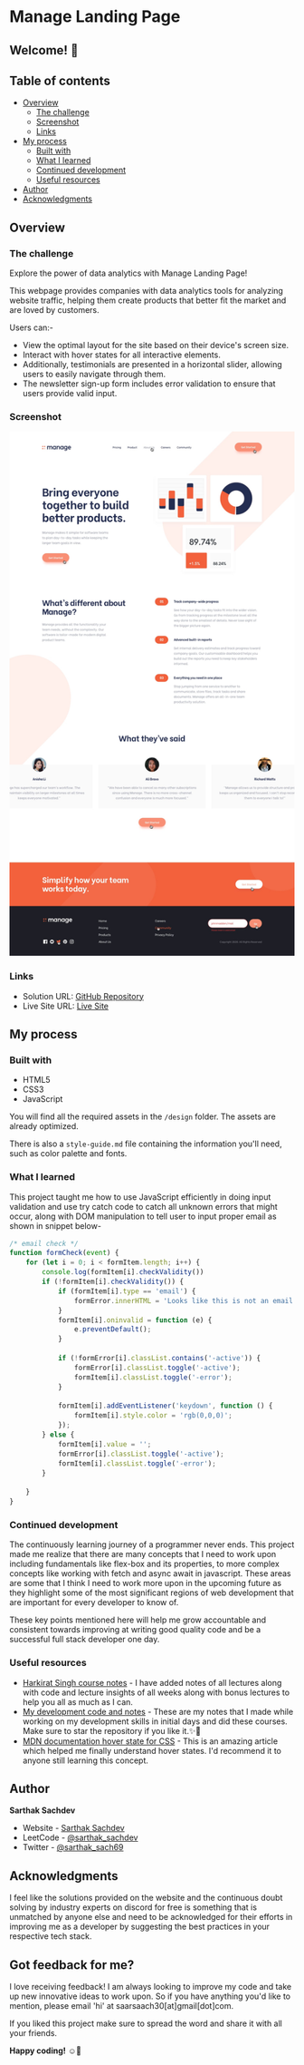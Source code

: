 # Manage Landing Page

## Welcome! 👋

## Table of contents

- [Overview](#overview)
  - [The challenge](#the-challenge)
  - [Screenshot](#screenshot)
  - [Links](#links)
- [My process](#my-process)
  - [Built with](#built-with)
  - [What I learned](#what-i-learned)
  - [Continued development](#continued-development)
  - [Useful resources](#useful-resources)
- [Author](#author)
- [Acknowledgments](#acknowledgments)

## Overview

### The challenge

Explore the power of data analytics with Manage Landing Page! 

This webpage provides companies with data analytics tools for analyzing website traffic, helping them create products that better fit the market and are loved by customers. 

Users can:-
- View the optimal layout for the site based on their device's screen size.
- Interact with hover states for all interactive elements. 
- Additionally, testimonials are presented in a horizontal slider, allowing users to easily navigate through them. 
- The newsletter sign-up form includes error validation to ensure that users provide valid input.

### Screenshot

![Design Preview](./design/active-states.jpg)

### Links

- Solution URL: [GitHub Repository](https://github.com/SartHak-0-Sach/Manage-landing-page_frontend_project)
- Live Site URL: [Live Site](https://manage-landing-page-frontend-project.netlify.app/)

## My process

### Built with

- HTML5
- CSS3
- JavaScript

You will find all the required assets in the `/design` folder. The assets are already optimized.

There is also a `style-guide.md` file containing the information you'll need, such as color palette and fonts.

### What I learned

This project taught me how to use JavaScript efficiently in doing input validation and use try catch code to catch all unknown errors that might occur, along with DOM manipulation to tell user to input proper email as shown in snippet below-

```js
/* email check */
function formCheck(event) {
    for (let i = 0; i < formItem.length; i++) {
        console.log(formItem[i].checkValidity())
        if (!formItem[i].checkValidity()) {
            if (formItem[i].type == 'email') {
                formError.innerHTML = 'Looks like this is not an email';
            }
            formItem[i].oninvalid = function (e) {
                e.preventDefault();
            }

            if (!formError[i].classList.contains('-active')) {
                formError[i].classList.toggle('-active');
                formItem[i].classList.toggle('-error');
            }

            formItem[i].addEventListener('keydown', function () {
                formItem[i].style.color = 'rgb(0,0,0)';
            });
        } else {
            formItem[i].value = '';
            formError[i].classList.toggle('-active');
            formItem[i].classList.toggle('-error');
        }

    }
}
```

### Continued development

The continuously learning journey of a programmer never ends. This project made me realize that there are many concepts that I need to work upon including fundamentals like flex-box and its properties, to more complex concepts like working with fetch and async await in javascript. These areas are some that I think I need to work more upon in the upcoming future as they highlight some of the most significant regions of web development that are important for every developer to know of. 

These key points mentioned here will help me grow accountable and consistent towards improving at writing good quality code and be a successful full stack developer one day.

### Useful resources

- [Harkirat Singh course notes](https://github.com/SartHak-0-Sach/harkirat-singh-course_code_and_notes) - I have added notes of all lectures along with code and lecture insights of all weeks along with bonus lectures to help you all as much as I can.
- [My development code and notes](https://github.com/SartHak-0-Sach/cwh-web-dev-playlist_code_and_notes) - These are my notes that I made while working on my development skills in initial days and did these courses. Make sure to star the repository if you like it.✨💫
- [MDN documentation hover state for CSS](https://developer.mozilla.org/en-US/docs/Web/CSS/:hover) - This is an amazing article which helped me finally understand hover states. I'd recommend it to anyone still learning this concept.

## Author

<b><strong>Sarthak Sachdev</strong></b>
- Website - [Sarthak Sachdev](https://itsmesarthak.netlify.app/)
- LeetCode - [@sarthak_sachdev](https://leetcode.com/u/sarthak_sachdev/)
- Twitter - [@sarthak_sach69](https://www.twitter.com/sarthak_sach69)

## Acknowledgments

I feel like the solutions provided on the website and the continuous doubt solving by industry experts on discord for free is something that is unmatched by anyone else and need to be acknowledged for their efforts in improving me as a developer by suggesting the best practices in your respective tech stack.

## Got feedback for me?

I love receiving feedback! I am always looking to improve my code and take up new innovative ideas to work upon. So if you have anything you'd like to mention, please email 'hi' at saarsaach30[at]gmail[dot]com.

If you liked this project make sure to spread the word and share it with all your friends.

**Happy coding!** ☺️🚀
